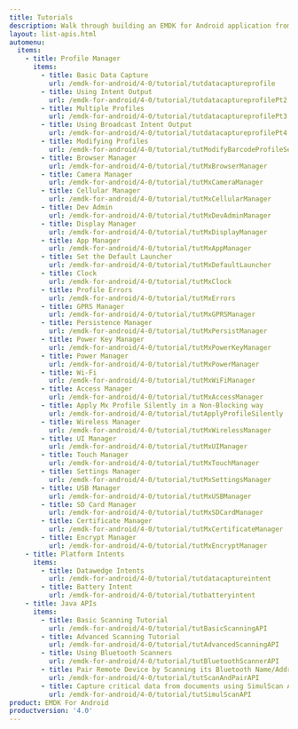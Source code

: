```yaml
---
title: Tutorials
description: Walk through building an EMDK for Android application from the ground up with one of the following tutorials. Each tutorial includes step by step instructions and associate code.
layout: list-apis.html
automenu:
  items:
    - title: Profile Manager
      items:
        - title: Basic Data Capture
          url: /emdk-for-android/4-0/tutorial/tutdatacaptureprofile
        - title: Using Intent Output
          url: /emdk-for-android/4-0/tutorial/tutdatacaptureprofilePt2
        - title: Multiple Profiles
          url: /emdk-for-android/4-0/tutorial/tutdatacaptureprofilePt3
        - title: Using Broadcast Intent Output
          url: /emdk-for-android/4-0/tutorial/tutdatacaptureprofilePt4
        - title: Modifying Profiles
          url: /emdk-for-android/4-0/tutorial/tutModifyBarcodeProfileSettings
        - title: Browser Manager
          url: /emdk-for-android/4-0/tutorial/tutMxBrowserManager
        - title: Camera Manager
          url: /emdk-for-android/4-0/tutorial/tutMxCameraManager
        - title: Cellular Manager
          url: /emdk-for-android/4-0/tutorial/tutMxCellularManager
        - title: Dev Admin
          url: /emdk-for-android/4-0/tutorial/tutMxDevAdminManager
        - title: Display Manager
          url: /emdk-for-android/4-0/tutorial/tutMxDisplayManager
        - title: App Manager
          url: /emdk-for-android/4-0/tutorial/tutMxAppManager
        - title: Set the Default Launcher
          url: /emdk-for-android/4-0/tutorial/tutMxDefaultLauncher
        - title: Clock
          url: /emdk-for-android/4-0/tutorial/tutMxClock
        - title: Profile Errors
          url: /emdk-for-android/4-0/tutorial/tutMxErrors
        - title: GPRS Manager
          url: /emdk-for-android/4-0/tutorial/tutMxGPRSManager
        - title: Persistence Manager
          url: /emdk-for-android/4-0/tutorial/tutMxPersistManager
        - title: Power Key Manager
          url: /emdk-for-android/4-0/tutorial/tutMxPowerKeyManager
        - title: Power Manager
          url: /emdk-for-android/4-0/tutorial/tutMxPowerManager
        - title: Wi-Fi
          url: /emdk-for-android/4-0/tutorial/tutMxWiFiManager
        - title: Access Manager
          url: /emdk-for-android/4-0/tutorial/tutMxAccessManager
        - title: Apply Mx Profile Silently in a Non-Blocking way
          url: /emdk-for-android/4-0/tutorial/tutApplyProfileSilently
        - title: Wireless Manager
          url: /emdk-for-android/4-0/tutorial/tutMxWirelessManager
        - title: UI Manager
          url: /emdk-for-android/4-0/tutorial/tutMxUIManager
        - title: Touch Manager
          url: /emdk-for-android/4-0/tutorial/tutMxTouchManager
        - title: Settings Manager
          url: /emdk-for-android/4-0/tutorial/tutMxSettingsManager
        - title: USB Manager
          url: /emdk-for-android/4-0/tutorial/tutMxUSBManager
        - title: SD Card Manager
          url: /emdk-for-android/4-0/tutorial/tutMxSDCardManager
        - title: Certificate Manager
          url: /emdk-for-android/4-0/tutorial/tutMxCertificateManager
        - title: Encrypt Manager
          url: /emdk-for-android/4-0/tutorial/tutMxEncryptManager
    - title: Platform Intents
      items:
        - title: Datawedge Intents
          url: /emdk-for-android/4-0/tutorial/tutdatacaptureintent
        - title: Battery Intent
          url: /emdk-for-android/4-0/tutorial/tutbatteryintent
    - title: Java APIs
      items:
        - title: Basic Scanning Tutorial
          url: /emdk-for-android/4-0/tutorial/tutBasicScanningAPI
        - title: Advanced Scanning Tutorial
          url: /emdk-for-android/4-0/tutorial/tutAdvancedScanningAPI
        - title: Using Bluetooth Scanners
          url: /emdk-for-android/4-0/tutorial/tutBluetoothScannerAPI
        - title: Pair Remote Device by Scanning its Bluetooth Name/Address
          url: /emdk-for-android/4-0/tutorial/tutScanAndPairAPI
        - title: Capture critical data from documents using SimulScan API
          url: /emdk-for-android/4-0/tutorial/tutSimulScanAPI
product: EMDK For Android
productversion: '4.0'
---
```













